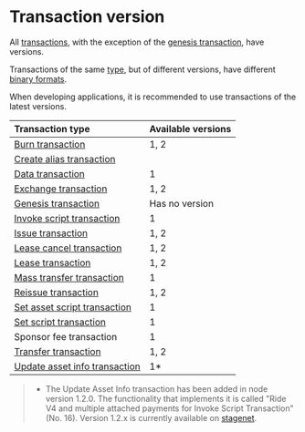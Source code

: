 # Transaction version

All [transactions](/en/blockchain/transaction), with the exception of the [genesis transaction](/en/blockchain/transaction-type/genesis-transaction), have versions.

Transactions of the same [type](/en/blockchain/transaction-type), but of different versions, have different [binary formats](/en/blockchain/binary-format/transaction-binary-format).

When developing applications, it is recommended to use transactions of the latest versions.

| Transaction type | Available versions |
| :--- | :--- |
| [Burn transaction](/en/blockchain/transaction-type/burn-transaction) | 1, 2 |
| [Create alias transaction](/en/blockchain/transaction-type/create-alias-transaction) | | 1, 2 |
| [Data transaction](/en/blockchain/transaction-type/data-transaction) | 1 |
| [Exchange transaction](/en/blockchain/transaction-type/exchange-transaction) | 1, 2 |
| [Genesis transaction](/en/blockchain/transaction-type/genesis-transaction) | Has no version |
| [Invoke script transaction](/en/blockchain/transaction-type/invoke-script-transaction) | 1 |
| [Issue transaction](/en/blockchain/transaction-type/issue-transaction) | 1, 2 |
| [Lease cancel transaction](/en/blockchain/transaction-type/lease-cancel-transaction) | 1, 2 |
| [Lease transaction](/en/blockchain/transaction-type/lease-transaction) | 1, 2 |
| [Mass transfer transaction](/en/blockchain/transaction-type/mass-transfer-transaction) | 1 |
| [Reissue transaction](/en/blockchain/transaction-type/reissue-transaction) | 1, 2 |
| [Set asset script transaction](/en/blockchain/transaction-type/set-asset-script-transaction) | 1 |
| [Set script transaction](/en/blockchain/transaction-type/set-script-transaction) | 1 |
| Sponsor fee transaction | 1 |
| [Transfer transaction](/en/blockchain/transaction-type/transfer-transaction) | 1, 2 |
| [Update asset info transaction](/en/blockchain/transaction-type/update-asset-info-transaction) | 1* |

> * The Update Asset Info transaction has been added in node version 1.2.0. The functionality that implements it is called "Ride V4 and multiple attached payments for Invoke Script Transaction" (No. 16). Version 1.2.x is currently available on [stagenet](/en/blockchain/blockchain-network/stage-network).

